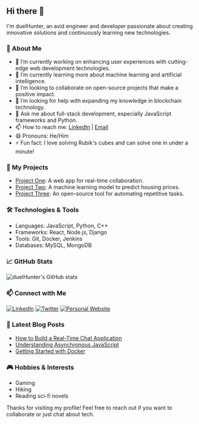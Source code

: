 ## Hi there 👋

I'm duelHunter, an avid engineer and developer passionate about creating innovative solutions and continuously learning new technologies.

### 🌟 About Me
- 🔭 I’m currently working on enhancing user experiences with cutting-edge web development technologies.
- 🌱 I’m currently learning more about machine learning and artificial intelligence.
- 👯 I’m looking to collaborate on open-source projects that make a positive impact.
- 🤔 I’m looking for help with expanding my knowledge in blockchain technology.
- 💬 Ask me about full-stack development, especially JavaScript frameworks and Python.
- 📫 How to reach me: [LinkedIn](https://www.linkedin.com/in/your-profile) | [Email](mailto:your-email@example.com)
- 😄 Pronouns: He/Him
- ⚡ Fun fact: I love solving Rubik's cubes and can solve one in under a minute!

### 🚀 My Projects
- [Project One](https://github.com/duelHunter/project-one): A web app for real-time collaboration.
- [Project Two](https://github.com/duelHunter/project-two): A machine learning model to predict housing prices.
- [Project Three](https://github.com/duelHunter/project-three): An open-source tool for automating repetitive tasks.

### 🛠️ Technologies & Tools
- Languages: JavaScript, Python, C++
- Frameworks: React, Node.js, Django
- Tools: Git, Docker, Jenkins
- Databases: MySQL, MongoDB

### 📈 GitHub Stats
![duelHunter's GitHub stats](https://github-readme-stats.vercel.app/api?username=duelHunter&show_icons=true&theme=radical)

### 📫 Connect with Me
[![LinkedIn](https://img.shields.io/badge/-LinkedIn-blue?style=flat-square&logo=linkedin)](https://www.linkedin.com/in/your-profile)
[![Twitter](https://img.shields.io/badge/-Twitter-blue?style=flat-square&logo=twitter&logoColor=white)](https://twitter.com/your-handle)
[![Personal Website](https://img.shields.io/badge/Website-visit-blue?style=flat-square&logo=google-chrome)](https://yourwebsite.com)

### 📝 Latest Blog Posts
<!-- BLOG-POST-LIST:START -->
- [How to Build a Real-Time Chat Application](https://yourblog.com/real-time-chat-app)
- [Understanding Asynchronous JavaScript](https://yourblog.com/async-js)
- [Getting Started with Docker](https://yourblog.com/docker-basics)
<!-- BLOG-POST-LIST:END -->

### 🎮 Hobbies & Interests
- Gaming
- Hiking
- Reading sci-fi novels

Thanks for visiting my profile! Feel free to reach out if you want to collaborate or just chat about tech.
